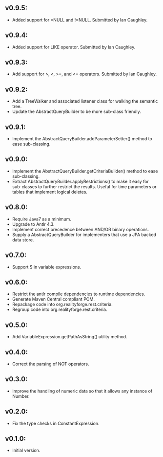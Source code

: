 ## v0.9.5:

* Added support for =NULL and !=NULL. Submitted by Ian Caughley.

## v0.9.4:

* Added support for LIKE operator. Submitted by Ian Caughley.

## v0.9.3:

* Add support for  \>, \<, \>=, and \<= operators. Submitted by Ian Caughley.

## v0.9.2:

* Add a TreeWalker and associated listener class for walking the semantic tree.
* Update the AbstractQueryBuilder to be more sub-class friendly.

## v0.9.1:

* Implement the AbstractQueryBuilder.addParameterSetter() method to ease sub-classing.

## v0.9.0:

* Implement the AbstractQueryBuilder.getCriteriaBuilder() method to ease sub-classing.
* Extract AbstractQueryBuilder.applyRestrictions() to make it easy for sub-classes to
  further restrict the results. Useful for time parameters or tables that implement
  logical deletes.

## v0.8.0:

* Require Java7 as a minimum.
* Upgrade to Antlr 4.3.
* Implement correct precedence between AND/OR binary operations.
* Supply a AbstractQueryBuilder for implementers that use a JPA backed data store.

## v0.7.0:

* Support $ in variable expressions.

## v0.6.0:

* Restrict the antlr compile dependencies to runtime dependencies.
* Generate Maven Central compliant POM.
* Repackage code into org.realityforge.rest.criteria.
* Regroup code into org.realityforge.rest.criteria.

## v0.5.0:

* Add VariableExpression.getPathAsString() utility method.

## v0.4.0:

* Correct the parsing of NOT operators.

## v0.3.0:

* Improve the handling of numeric data so that it allows any instance of Number.

## v0.2.0:

* Fix the type checks in ConstantExpression.

## v0.1.0:

* Initial version.
